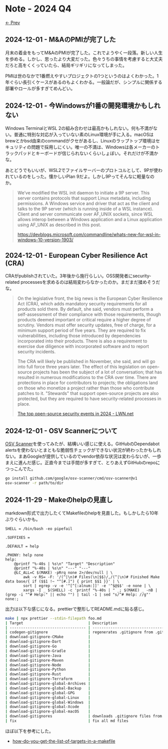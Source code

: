 # Note - 2024 Q4

[&#8592; Prev](./2024-Q2.md)

## 2024-12-01 - M&AのPMIが完了した

月末の着金をもってM&AのPMIが完了した。これでようやく一段落。新しい人生を歩める。しかし、思ったより大変だった。色々うちの事情を考慮すると大丈夫だろと高をくくっていたら、結局ギリギリになってしまった。

PMIは世のなかで1番燃えやすいプロジェクトの1つというのはよくわかった。1年ぐらい長引くケースがあるのもよくわかる。一般論だが、シンプルに関係する部署やロールが多すぎてめんどい。

## 2024-12-01 - 今Windowsが1番の開発環境かもしれない

Windows TerminalとWSL 2の組み合わせは最高かもしれない。何も不満がない。普通に特別な対応が入っていない素のLinux環境が手に入る。macOSはbrewとかbsd由来のcommandがクセがあるし、Linuxのラップトップ環境はセキュリティの問題で採用しにくい。唯一の不満は、Windowsは各メーカーのトラックパッドとキーボードが信じられないくらいしょぼい。それだけが不満かな。

あとどうでもいいが、WSL2でファイルサーバーのプロトコルとして、9Pが使われているのをしった。懐かしいPlan 9だよ。しかし9Pってそんなに軽量なのか。

> We’ve modified the WSL init daemon to initiate a 9P server. This server contains protocols that support Linux metadata, including permissions. A Windows service and driver that act as the client and talks to the 9P server (which is running inside of a WSL instance). Client and server communicate over AF_UNIX sockets, since WSL allows interop between a Windows application and a Linux application using AF_UNIX as described in this post.
>
> https://devblogs.microsoft.com/commandline/whats-new-for-wsl-in-windows-10-version-1903/

## 2024-12-01 - European Cyber Resilience Act (CRA)

CRAがpublishされていた。3年後から施行らしい。OSS開発者にsecurity-related processesを求めるのは結局変わらなかったのか。まだまだ揉めそうだな。

> On the legislative front, the big news is the European Cyber Resilience Act (CRA), which adds mandatory security requirements for all products sold there. By default, she said, vendors must perform a self-assessment of their compliance with those requirements, though products deemed important or critical require a higher degree of scrutiny. Vendors must offer security updates, free of charge, for a minimum support period of five years. They are required to fix vulnerabilities, including those introduced by dependencies incorporated into their products. There is also a requirement to exercise due diligence with incorporated software and to report security incidents.
>
> The CRA will likely be published in November, she said, and will go into full force three years later. The effect of this legislation on open-source projects has been the subject of a lot of conversation; that has resulted in numerous modifications to the CRA over time. There are protections in place for contributors to projects; the obligations land on those who monetize a project rather than those who contribute patches to it. "Stewards" that support open-source projects are also protected, but they are required to have security-related processes in place.
>
> [The top open-source security events in 2024 - LWN.net](https://lwn.net/Articles/996955/)

## 2024-12-01 - OSV Scannerについて

[OSV Scanner](https://osv.dev/#use-vulnerability-scanner)を使ってみたが、結構いい感じに使える。GitHubのDependabot alertsを使わないとまともな脆弱性チェックができない状況が終わったかもしれない。まあGoogleが提供しているのでvendor依存な状況は変わらないが、一歩まえに進んだ感じ。正直今までは手間が多すぎて、とりあえずGitHubのrepoにつっこんでた。

```bash
go install github.com/google/osv-scanner/cmd/osv-scanner@v1
osv-scanner -r path/to/dir
```

## 2024-11-29 - Makeのhelpの見直し

markdown形式で出力したくてMakefileのhelpを見直した。もしかしたら10年ぶりぐらいかも。

```make
SHELL = /bin/bash -eo pipefail

.SUFFIXES =

.DEFAULT = help

.PHONY: help none
help:
	@printf "%-40s | %s\n" "Target" "Description"
	@printf "%-40s | %s\n" "---" "---"
	@LC_ALL=C $(MAKE) -pRrq none 2>/dev/null | \
		awk -v RS= -F: '/(^|\n)# Files(\n|$$)/,/(^|\n)# Finished Make data base/{ if ($$1 !~ "^[#.]") { print $$1 }}' | \
		sort | egrep -v -e '^[^[:alnum:]]' -e '^$@$$' -e none | \
		xargs -I _ $(SHELL) -c 'printf "%-40s | " _; $(MAKE) _ -nB | (grep -i "^# Help:" || echo "") | tail -1 | sed "s/^# Help: //g"'
none:;
```

出力は以下な感じになる。prettierで整形してREADME.mdに貼る感じ。

```bash
make | npx prettier --stdin-filepath foo.md
| Target                             | Description                                           |
| ---------------------------------- | ----------------------------------------------------- |
| codegen-gitignore                  | regenerates .gitignore from .gitignore.d/\*.gitignore |
| download-gitignore-CMake           |
| download-gitignore-Dart            |
| download-gitignore-Go              |
| download-gitignore-Gradle          |
| download-gitignore-Java            |
| download-gitignore-Maven           |
| download-gitignore-Node            |
| download-gitignore-Python          |
| download-gitignore-Rust            |
| download-gitignore-Terraform       |
| download-gitignore-global-Archives |
| download-gitignore-global-Backup   |
| download-gitignore-global-GPG      |
| download-gitignore-global-Linux    |
| download-gitignore-global-Windows  |
| download-gitignore-global-Xcode    |
| download-gitignore-global-macOS    |
| download-gitignores                | downloads .gitignore files from github/gitignore      |
| fix                                | fix all md files                                      |
```

ほぼ以下を参考にした。

- [how-do-you-get-the-list-of-targets-in-a-makefile](https://stackoverflow.com/questions/4219255)
